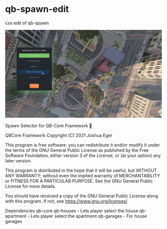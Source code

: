# qb-spawn-edit
css edit of qb-spawn

![polo2](FiveM_b2699_GTAProcess_n84E6qtqgR.jpg)


Spawn Selector for QB-Core Framework 🦅

QBCore Framework
Copyright (C) 2021 Joshua Eger

This program is free software: you can redistribute it and/or modify
it under the terms of the GNU General Public License as published by
the Free Software Foundation, either version 3 of the License, or
(at your option) any later version.

This program is distributed in the hope that it will be useful,
but WITHOUT ANY WARRANTY; without even the implied warranty of
MERCHANTABILITY or FITNESS FOR A PARTICULAR PURPOSE.  See the
GNU General Public License for more details.

You should have received a copy of the GNU General Public License
along with this program.  If not, see <https://www.gnu.org/licenses/>




Dependencies
qb-core
qb-houses - Lets player select the house
qb-apartment - Lets player select the apartment
qb-garages - For house garages
